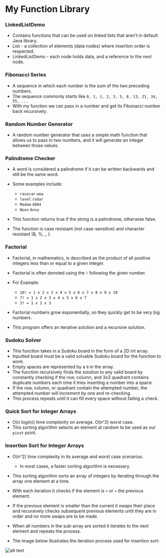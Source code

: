# My Function Library



### LinkedListDemo
- Contains functions that can be used on linked lists that aren't in default Java library.
- List - a collection of elements (data nodes) where insertion order is respected.
- LinkedListDemo - each node holds data, and a reference to the next node.

### Fibonacci Series
- A sequence in which each number is the sum of the two preceding numbers.
- The sequence commonly starts like `0, 1, 1, 2, 3, 5, 8, 13, 21, 34, 55, ...`
- With my function we can pass in a number and get its Fibonacci number back recursively.

### Random Number Generator
- A random number generator that uses a simple math function that allows us to pass in two
  numbers, and it will generate an integer between those values.

### Palindrome Checker
- A word is considered a palindrome if it can be written backwards and still be the
  same word.
- Some examples include:
    - `racecar`  `wow`
    - `level`  `radar`
    - `Madam`  `4004`
    - `Noon`  `Anna`

- This function returns true if the string is a palindrome, otherwise false.
- The function is case resistant (not case-sensitive) and character resistant (&, %, _ ).


### Factorial
- Factorial, in mathematics, is described as the product of all positive integers less than or equal
  to a given integer.
- Factorial is often denoted using the `!` following the given number.
- For Example:
  - `10! = 1 x 2 x 3 x 4 x 5 x 6 x 7 x 8 x 9 x 10`
  - `7! = 1 x 2 x 3 x 4 x 5 x 6 x 7`
  - `3! = 1 x 2 x 3`
  
- Factorial numbers grow exponentially, so they quickly get to be very big numbers.
- This program offers an iterative solution and a recursive solution.


### Sudoku Solver
- This function takes in a Sudoku board in the form of a 2D int array.
- Inputted board must be a valid solvable Sudoku board for the function to work.
- Empty spaces are represented by a `0` in the array.
- The function recursively finds the solution to any valid board by constantly checking
  if the row, column, and 3x3 quadrant contains duplicate numbers each time it tries
  inserting a number into a space.
- If the row, column, or quadrant contain the attempted number, the attempted number will
  increment by one and re-checking.
- This process repeats until it can fill every space without failing a check.


### Quick Sort for Integer Arrays
- O(n log(n)) time complexity on average. O(n^2) worst case.
- This sorting algorithm selects an element at random to be used as our `pivot` point.



### Insertion Sort for Integer Arrays
- O(n^2) time complexity in its average and worst case scenarios.
    - In most cases, a faster sorting algorithm is necessary.
- This sorting algorithm sorts an array of integers by iterating through the array one
  element at a time.
- With each iteration it checks if the element is `>` or `<` the previous element.
- If the previous element is smaller than the current it swaps their place and recursively
  checks subsequent previous elements until they are in order and no more swaps are to be made.
- When all numbers in the sub-array are sorted it iterates to the next element and repeats the process.


- The image below illustrates the iteration process used for insertion sort:

![alt text](https://media.geeksforgeeks.org/wp-content/uploads/insertionsort.png)


